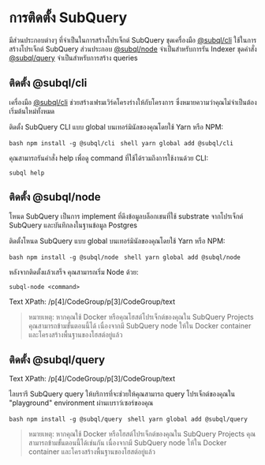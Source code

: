 # การติดตั้ง SubQuery

มีส่วนประกอบต่างๆ ที่จำเป็นในการสร้างโปรเจ็กต์ SubQuery ชุดเครื่องมือ [@subql/cli](https://github.com/subquery/subql/tree/docs-new-section/packages/cli) ใช้ในการสร้างโปรเจ็กต์ SubQuery ส่วนประกอบ [@subql/node](https://github.com/subquery/subql/tree/docs-new-section/packages/node) จำเป็นสำหรับการรัน Indexer ชุดคำสั่ง [@subql/query](https://github.com/subquery/subql/tree/docs-new-section/packages/query) จำเป็นสำหรับการสร้าง queries

## ติดตั้ง @subql/cli

เครื่องมือ [@subql/cli](https://github.com/subquery/subql/tree/docs-new-section/packages/cli) ช่วยสร้างเฟรมเวิร์คโครงร่างให้กับโครงการ ซึ่งหมายความว่าคุณไม่จำเป็นต้องเริ่มต้นใหม่ทั้งหมด

ติดตั้ง SubQuery CLI แบบ global บนเทอร์มินัลของคุณโดยใช้ Yarn หรือ NPM:

<CodeGroup> <CodeGroupItem title="NPM"> ```bash npm install -g @subql/cli ``` </CodeGroupItem>
<CodeGroupItem title="YARN" active> ```shell yarn global add @subql/cli ``` </CodeGroupItem> </CodeGroup>

คุณสามารถรันคำสั่ง help เพื่อดู command ที่ใช้ได้รวมถึงการใช้งานด้วย CLI:

```shell
subql help
```
## ติดตั้ง @subql/node

โหนด SubQuery เป็นการ implement ที่ดึงข้อมูลบล็อกเชนที่ใช้ substrate จากโปรเจ็กต์ SubQuery และบันทึกลงในฐานข้อมูล Postgres

ติดตั้งโหนด SubQuery แบบ global บนเทอร์มินัลของคุณโดยใช้ Yarn หรือ NPM:

<CodeGroup> <CodeGroupItem title="NPM"> ```bash npm install -g @subql/node ``` </CodeGroupItem>
<CodeGroupItem title="YARN" active> ```shell yarn global add @subql/node ``` </CodeGroupItem> </CodeGroup>

หลังจากติดตั้งแล้วเสร็จ คุณสามารถเริ่ม Node ด้วย:

```shell
subql-node <command>
```
 Text XPath: /p[4]/CodeGroup/p[3]/CodeGroup/text
> หมายเหตุ: หากคุณใช้ Docker หรือคุณโฮสต์โปรเจ็กต์ของคุณใน SubQuery Projects คุณสามารถข้ามขั้นตอนนี้ได้ เนื่องจากมี SubQuery node ให้ใน Docker container และโครงสร้างพื้นฐานของโฮสต์อยู่แล้ว

## ติดตั้ง @subql/query

Text XPath: /p[4]/CodeGroup/p[3]/CodeGroup/text

ไลบรารี SubQuery query ให้บริการที่จะช่วยให้คุณสามารถ query โปรเจ็กต์ของคุณใน "playground"  environment ผ่านเบราว์เซอร์ของคุณ

<CodeGroup> <CodeGroupItem title="NPM"> ```bash npm install -g @subql/query ``` </CodeGroupItem>
<CodeGroupItem title="YARN" active> ```shell yarn global add @subql/query ``` </CodeGroupItem> </CodeGroup>

> หมายเหตุ: หากคุณใช้ Docker หรือโฮสต์โปรเจ็กต์ของคุณใน SubQuery Projects คุณสามารถข้ามขั้นตอนนี้ได้เช่นกัน เนื่องจากมี SubQuery node ให้ใน Docker container และโครงสร้างพื้นฐานของโฮสต์อยู่แล้ว 